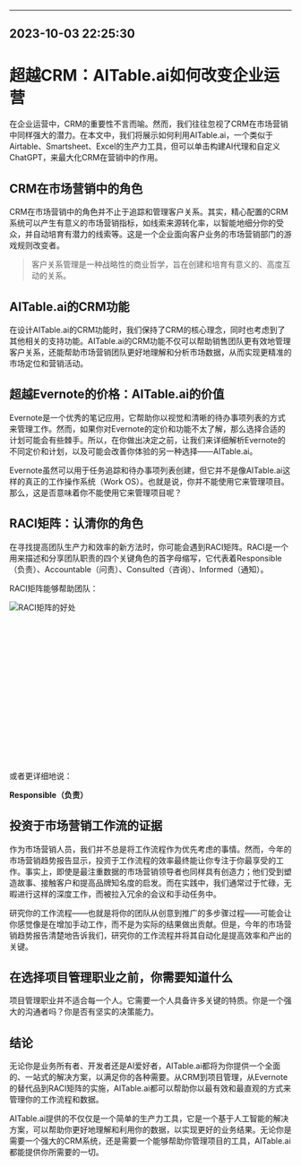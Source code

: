 

---------------------------------------------
2023-10-03 22:25:30
---------------------------------------------

# **超越CRM：AITable.ai如何改变企业运营**

在企业运营中，CRM的重要性不言而喻。然而，我们往往忽视了CRM在市场营销中同样强大的潜力。在本文中，我们将展示如何利用AITable.ai，一个类似于Airtable、Smartsheet、Excel的生产力工具，但可以单击构建AI代理和自定义ChatGPT，来最大化CRM在营销中的作用。

## **CRM在市场营销中的角色**

CRM在市场营销中的角色并不止于追踪和管理客户关系。其实，精心配置的CRM系统可以产生有意义的市场营销指标，如线索来源转化率，以智能地细分你的受众，并自动培育有潜力的线索等。这是一个企业面向客户业务的市场营销部门的游戏规则改变者。

> 客户关系管理是一种战略性的商业哲学，旨在创建和培育有意义的、高度互动的关系。 

## **AITable.ai的CRM功能**

在设计AITable.ai的CRM功能时，我们保持了CRM的核心理念，同时也考虑到了其他相关的支持功能。AITable.ai的CRM功能不仅可以帮助销售团队更有效地管理客户关系，还能帮助市场营销团队更好地理解和分析市场数据，从而实现更精准的市场定位和营销活动。

## **超越Evernote的价格：AITable.ai的价值**

Evernote是一个优秀的笔记应用，它帮助你以视觉和清晰的待办事项列表的方式来管理工作。然而，如果你对Evernote的定价和功能不太了解，那么选择合适的计划可能会有些棘手。所以，在你做出决定之前，让我们来详细解析Evernote的不同定价和计划，以及可能会改善你体验的另一种选择——AITable.ai。

Evernote虽然可以用于任务追踪和待办事项列表创建，但它并不是像AITable.ai这样的真正的工作操作系统（Work OS）。也就是说，你并不能使用它来管理项目。那么，这是否意味着你不能使用它来管理项目呢？

## **RACI矩阵：认清你的角色**

在寻找提高团队生产力和效率的新方法时，你可能会遇到RACI矩阵。RACI是一个用来描述和分享团队职责的四个关键角色的首字母缩写，它代表着Responsible（负责）、Accountable（问责）、Consulted（咨询）、Informed（通知）。

RACI矩阵能够帮助团队：

![RACI矩阵的好处](https://res.cloudinary.com/monday-blogs/w_1024,h_543,c_fit/fl_lossy,f_auto,q_auto/wp-blog/2020/09/what-raci-matrix-helps-teams-with.png)![RACI矩阵的好处](data:image/svg+xml,%3Csvg%20xmlns=%22http://www.w3.org/2000/svg%22%20viewBox=%220%200%201024%20543%22%3E%3C/svg%3E)

或者更详细地说：  

**Responsible（负责）**

## **投资于市场营销工作流的证据**

作为市场营销人员，我们并不总是将工作流程作为优先考虑的事情。然而，今年的市场营销趋势报告显示，投资于工作流程的效率最终能让你专注于你最享受的工作。事实上，即使是最注重数据的市场营销领导者也同样具有创造力；他们受到塑造故事、接触客户和提高品牌知名度的启发。而在实践中，我们通常过于忙碌，无暇进行这样的深度工作，而被拉入冗余的会议和手动任务中。

研究你的工作流程——也就是将你的团队从创意到推广的多步骤过程——可能会让你感觉像是在增加手动工作，而不是为实际的结果做出贡献。但是，今年的市场营销趋势报告清楚地告诉我们，研究你的工作流程并将其自动化是提高效率和产出的关键。

## **在选择项目管理职业之前，你需要知道什么**

项目管理职业并不适合每一个人。它需要一个人具备许多关键的特质。你是一个强大的沟通者吗？你是否有坚实的决策能力。

## **结论**

无论你是业务所有者、开发者还是AI爱好者，AITable.ai都将为你提供一个全面的、一站式的解决方案，以满足你的各种需要。从CRM到项目管理，从Evernote的替代品到RACI矩阵的实施，AITable.ai都可以帮助你以最有效和最直观的方式来管理你的工作流程和数据。

AITable.ai提供的不仅仅是一个简单的生产力工具，它是一个基于人工智能的解决方案，可以帮助你更好地理解和利用你的数据，以实现更好的业务结果。无论你是需要一个强大的CRM系统，还是需要一个能够帮助你管理项目的工具，AITable.ai都能提供你所需要的一切。